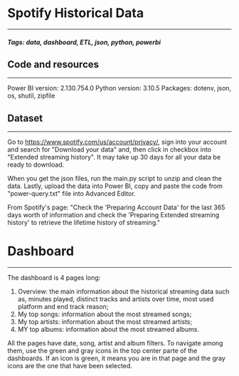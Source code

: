 # Spotify Historical Data
---
##### Tags: data, dashboard, ETL, json, python, powerbi

## Code and resources
---
Power BI version: 2.130.754.0
Python version: 3.10.5
Packages: dotenv, json, os, shutil, zipfile

## Dataset
---
Go to https://www.spotify.com/us/account/privacy/, sign into your account and search for "Download your data" and, then click in checkbox into "Extended streaming history". It may take up 30 days for all your data be ready to download.

When you get the json files, run the main.py script to unzip and clean the data. Lastly, upload the data into Power BI, copy and paste the code from "power-query.txt" file into Advanced Editor.

From Spotify's page:
"Check the 'Preparing Account Data' for the last 365 days worth of information
and check the 'Preparing Extended streaming history' to retrieve the lifetime
history of streaming."

# Dashboard
---

The dashboard is 4 pages long:
1) Overview: the main information about the historical streaming data such as, minutes played, distinct tracks and artists over time, most used platform and end track reason;
2) My top songs: information about the most streamed songs;
3) My top artists: information about the most streamed artists;
4) MY top albums: information about the most streamed albums.

All the pages have date, song, artist and album filters. To navigate among them, use the green and gray icons  in the top center parte of the dashboards. If an icon is green, it means you are in that page and the gray icons are the one that have been selected.
